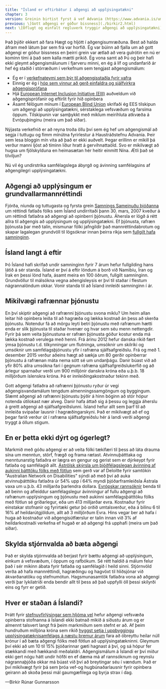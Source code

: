 ```yaml
---
title: "Ísland er eftirbátur í aðgengi að upplýsingatækni"
chapter: 3
version: Greinin birtist fyrst á vef Advania (https://www.advania.is/um-advania/markadsmal/blogg/blogg/2013/03/20/Gott-adgengi-gerir-kraftaverk-thess-vegna-er-eg-rafviti/) í ágúst 2014. Afritað með leyfi höfunds.
previous: \[Gott aðgengi er góður bissness](./birkir2.html)
next: \[Öflugt og einfalt regluverk tryggir aðgengi að upplýsingatækni](./birkir4.html)
---
```


Það þýðir ekkert að fara Hægt og hljótt í aðgengisumræðuna. Best að halda áfram með látum þar sem frá var horfið. Ég var búinn að fjalla um að gott aðgengi er góður bissness en þeirri grein var ætlað að vera gulrótin en nú er kominn tími á það sem kalla mætti prikið. Ég vona samt að Þú og þeir hafi ekki gleymt aðgengismálunum í fjarveru minni, en ég á líf og undanfarið ár hef ég staðið í stórræðum í verkefnum sem tengjast aðgengismálum:

* Ég er í [verkefnateymi sem býr til aðgengisstaðla fyrir vafra](http://www.w3.org/WAI/PF/)
* Einnig er ég í [hóp sem vinnur að gerð einfaldra og sjálfvirkra aðgengisprófana](http://www.w3.org/community/auto-wcag/)
* Hjá [European Internet Inclusion Initiative (EIII)](http://www.eiii.eu/) auðveldum við aðgengisprófanir og eftirlit fyrir hið opinbera
* Ásamt félögum mínum í [European Blind Union](http://www.euroblind.org/) skrifaði ég EES tilskipun um aðgengi að upplýsingatækni, sérstaklega vefsvæðum og farsíma öppum. Tilskipunin var samþykkt með miklum meirihluta atkvæða á Evrópuþinginu (meira um það síðar).

Nýjasta verkefnið er að reyna troða öllu því sem ég hef um aðgengismál að segja í tuttugu og fimm mínútna fyrirlestur á Haustráðstefnu Advania. Þeir sem lesa bloggin mín vita að það er ekki auðvelt. Þegar erillinn er mikill þá verður manni ljóst að tíminn líður hratt á gervihnattaöld. Svo er mikilvægt að hugsa um fjölskylduna en heimasætan hér heitir einmitt Nína. Ætli það sé tilviljun?

Nú vil ég undirstrika samfélagslega ábyrgð og ávinning samfélagsins af aðgengilegri upplýsingatækni.

## Aðgengi að upplýsingum er grundvallarmannréttindi

Fjórða, níunda og tuttugasta og fyrsta grein [Samnings Sameinuðu þjóðanna](http://www.innanrikisraduneyti.is/crpd/) um réttindi fatlaðs fólks sem Ísland undirritaði þann 30. mars, 2007 kveður á um réttindi fatlaðra að aðgengi að opinberri þjónustu. Áhersla er lögð á rétt allra til aðgengis að upplýsingum og upplýsingatækni. Ef þjónusta, rafræn þjónusta þar með talin, mismunar fólki jafngildir það mannréttindabrotum og skapar lagalegan grundvöll til lögsóknar innan þeirra ríkja sem [fullgilt hafa samninginn](http://www.un.org/disabilities/countries.asp?id=166).

## Ísland langt á eftir

Þó Ísland hafi skrifað undir samninginn fyrir 7 árum hefur fullgilding hans látið á sér standa. Ísland er því á eftir löndum á borð við Namibíu, Íran og Írak en þessi lönd hafa, ásamt meira en 100 öðrum, fullgilt samninginn. Grundvöllur til málsókna vegna aðengisleysis er því til staðar í flestum nágrannalöndum okkar. Vonir standa til að Ísland innleiði samninginn í ár.

## Mikilvægi rafrænnar þjónustu

En því skiptir aðgengi að rafrænni þjónustu svona miklu? Um heim allan leitar hið opinbera leiða til að hagræða og lækka kostnað án þess að skerða þjónustu. Notendur fá að mörgu leyti betri þjónustu með rafrænum hætti enda er slík þjónusta til staðar hvenær og hvar sem séu menn nettengdir. Fyrir þá sem veita þjónustuna er rafræn þjónusta góður kostur enda má lækka kostnað verulega með henni. Frá  árinu 2012 hefur danska ríkið fært ýmsa þjónustu t.d. tilkynningar um flutninga, umsóknir um skilríki og umsóknir um samfélagsþjónustu yfir í rafræna sjálfsafgreiðslu. Frá og með 1. desember 2015 verður aðeins hægt að sækja um 80 gerðir opinberrar þjónustu á rafrænan máta nema sótt sé um undanþágu. Danir búast við að yfir 80% allra umsókna fari í gegnum rafræna sjálfsafgreiðslukerfið og að árlegur sparnaður verði um 900 milljónir danskra króna eða u.þ.b. 18 milljörðum íslenskra króna. Þá er innleiðingakostnaður tekinn með.

Gott aðgengi fatlaðra að rafrænni þjónustu ryður úr vegi aðgengisvandamálum tengdum almenningssamgöngum og byggingum. Slæmt aðgengi að rafrænni þjónustu þýðir á hinn bóginn að stór hópur notenda útilokast nær alveg. Danir hafa áttað sig á þessu og leggja áherslu á greitt aðgengi að sjálfsafgreiðslunni. Ísland hefur allt sem þarf til að innleiða svipaðar lausnir í hagræðingarskyni. Það er mikilvægt að ef og þegar farið verður út í rafræna sjálfsafgreiðslu hér á landi verði aðgengi tryggt á öllum stigum.

## En er þetta ekki dýrt og ógerlegt?

Markmið með góðu aðgengi er að veita fólki tækifæri til þess að láta drauma sína um menntun, störf, frægð og frama rætast. Atvinnuþátttaka og menntunarstig fatlaðra er lægra en gengur og gerist sem er dýrkeypt fyrir fatlaða og samfélagið allt. [Áströlsk skýrsla um þjóðfélagslegan ávinning af aukinni þátttöku fólks með fötlun](http://www.deloitte.com/view/en_AU/au/industries/Lifesciencesandhealth/b147a016d0b47310VgnVCM2000001b56f00aRCRD.htm) sem gerð var af Deloitte fyrir samtökin "Australian Network on Disabilities" sýndi að með því að auka atvinnuþátttöku fatlaðra úr 54% upp í 64% myndi þjóðarframleiðsla Ástrala vaxa um u.þ.b. 43 milljarða þarlendra dollara. [Evrópskar rannsóknir](http://www.accessforall.eu/2012/12/study-on-economic-assessment-for-improving-e-) benda til að beinn og afleiddur samfélagslegur ávinningur af fullu aðgengi að rafrænum upplýsingum og þjónustu með aukinni samfélagsþátttöku fólks með fötlun sé gríðarlegur, eða um 413 milljarðar evra. Kostnaður fyrir einstakar stofnanir og fyrirtæki getur þó orðið umtalsverður, eða á bilinu 6 til 16% af heildarútgjöldum, allt að 3 milljörðum Evra. Hins vegar ber að hafa í huga að kostnaður við aðgengisútfærslur er talin innan við 3% af heildarkostnaði verkefna ef hugað er að aðgengi frá upphafi (meira um það síðar).

## Skylda stjórnvalda að bæta aðgengi

Það er skylda stjórnvalda að berjast fyrir bættu aðgengi að upplýsingum, einkum á vefsvæðum, í öppum og rafbókum. Sé rétt haldið á málum felur það í sér mikinn ábata fyrir fatlaða og samfélagið í heild sinni. Stjórnvöld verða að hafa mannréttindi, hagræðingu og hagvöxt til hliðsjónar við ákvarðanatöku og stefnumótun. Hagsmunasamtök fatlaðra vona að aðgengi verði þar lykilatriði enda bendir allt til þess að það uppfylli öll þessi skilyrði eins og fyrr er getið.

## Hver er staðan á Íslandi?

Þrátt fyrir [stefnuyfirlýsingar sem hljóma vel](http://www.innanrikisraduneyti.is/frettir/nr/28242) hefur aðgengi vefsvæða opinberra stofnanna á Íslandi ekki batnað mikið á síðustu árum og er almennt talsvert langt frá þeim markmiðum sem stefnt er að. Af þeim hundruðum milljóna króna sem ríkið [hyggst setja í uppbyggingu upplýsingatæknisamfélags á næstu þremur árum](http://www.innanrikisraduneyti.is/frettir/nr/28242) fara að óbreyttu heilar núll krónur í að bæta aðgengi fólks með fötlun að upplýsingatækninni. Gleymum því ekki að um 10 til 15% þjóðarinnar gæti hagnast á því, og sá hópur fer stækkandi með hækkandi meðalaldri. Aðgengismálum á Íslandi er því miður ekki gert nógu hátt undir höfði en ef dæma má af rannsóknum og reynslu nágrannaþjóða okkar má búast við því að breytingar séu í vændum. Það er því  mikilvægt fyrir þá sem þróa vef-og hugbúnaðarlausnir fyrir opinbera geirann að skoða þessi mál gaumgæfilega og byrja strax í dag.

—Birkir Rúnar Gunnarsson

